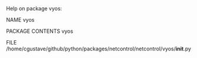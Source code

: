 Help on package vyos:

NAME
    vyos

PACKAGE CONTENTS
    vyos

FILE
    /home/cgustave/github/python/packages/netcontrol/netcontrol/vyos/__init__.py



